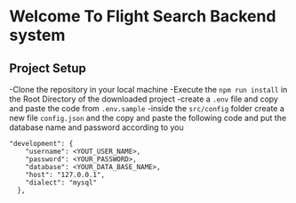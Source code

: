 # Welcome To Flight Search Backend system

## Project Setup

-Clone the repository in your local machine
-Execute the `npm run install` in the Root Directory of the downloaded project
-create a `.env` file and copy and paste the code from `.env.sample` 
-inside the `src/config` folder create a new file `config.json` and the copy and paste the following code and put the database name and password according to you

```
"development": {
    "username": <YOUT_USER_NAME>,
    "password": <YOUR_PASSWORD>,
    "database": <YOUR_DATA_BASE_NAME>,
    "host": "127.0.0.1",
    "dialect": "mysql"
  },
```
